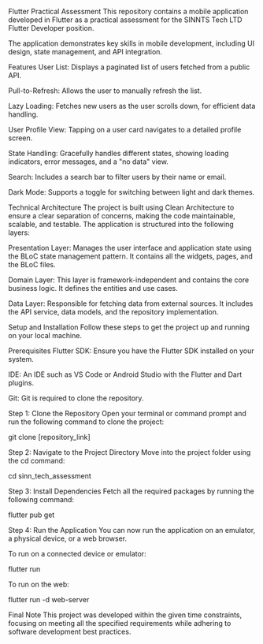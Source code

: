 Flutter Practical Assessment
This repository contains a mobile application developed in Flutter as a practical assessment for the SINNTS Tech LTD Flutter Developer position.

The application demonstrates key skills in mobile development, including UI design, state management, and API integration.

Features
User List: Displays a paginated list of users fetched from a public API.

Pull-to-Refresh: Allows the user to manually refresh the list.

Lazy Loading: Fetches new users as the user scrolls down, for efficient data handling.

User Profile View: Tapping on a user card navigates to a detailed profile screen.

State Handling: Gracefully handles different states, showing loading indicators, error messages, and a "no data" view.

Search: Includes a search bar to filter users by their name or email.

Dark Mode: Supports a toggle for switching between light and dark themes.

Technical Architecture
The project is built using Clean Architecture to ensure a clear separation of concerns, making the code maintainable, scalable, and testable. The application is structured into the following layers:

Presentation Layer: Manages the user interface and application state using the BLoC state management pattern. It contains all the widgets, pages, and the BLoC files.

Domain Layer: This layer is framework-independent and contains the core business logic. It defines the entities and use cases.

Data Layer: Responsible for fetching data from external sources. It includes the API service, data models, and the repository implementation.

Setup and Installation
Follow these steps to get the project up and running on your local machine.

Prerequisites
Flutter SDK: Ensure you have the Flutter SDK installed on your system.

IDE: An IDE such as VS Code or Android Studio with the Flutter and Dart plugins.

Git: Git is required to clone the repository.

Step 1: Clone the Repository
Open your terminal or command prompt and run the following command to clone the project:

git clone [repository_link]

Step 2: Navigate to the Project Directory
Move into the project folder using the cd command:

cd sinn_tech_assessment

Step 3: Install Dependencies
Fetch all the required packages by running the following command:

flutter pub get

Step 4: Run the Application
You can now run the application on an emulator, a physical device, or a web browser.

To run on a connected device or emulator:

flutter run

To run on the web:

flutter run -d web-server

Final Note
This project was developed within the given time constraints, focusing on meeting all the specified requirements while adhering to software development best practices.